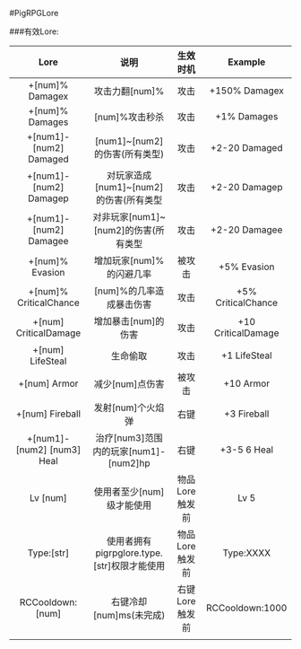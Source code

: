 #PigRPGLore

###有效Lore:

| Lore | 说明         |  生效时机    |  Example  |
|:----:|:----:|:------:|:---------:|
| +[num]% Damagex |  攻击力翻[num]% | 攻击 | +150% Damagex |
| +[num]% Damages | [num]%攻击秒杀  | 攻击 | +1% Damages |
| +[num1]-[num2] Damaged | [num1]~[num2]的伤害(所有类型) | 攻击 | +2-20 Damaged |
| +[num1]-[num2] Damagep | 对玩家造成[num1]~[num2]的伤害(所有类型 | 攻击 | +2-20 Damagep |
| +[num1]-[num2] Damagee | 对非玩家[num1]~[num2]的伤害(所有类型 | 攻击 | +2-20 Damagee |
| +[num]% Evasion | 增加玩家[num]%的闪避几率 | 被攻击 | +5% Evasion |
| +[num]% CriticalChance | [num]%的几率造成暴击伤害 | 攻击 | +5% CriticalChance |
| +[num] CriticalDamage   | 增加暴击[num]的伤害 | 攻击 | +10 CriticalDamage   |
| +[num] LifeSteal | 生命偷取 | 攻击 | +1 LifeSteal |
| +[num] Armor | 减少[num]点伤害 | 被攻击 | +10 Armor |
| +[num] Fireball | 发射[num]个火焰弹 | 右键 | +3 Fireball |
| +[num1]-[num2] [num3] Heal | 治疗[num3]范围内的玩家[num1]-[num2]hp | 右键 | +3-5 6 Heal |
| Lv [num] | 使用者至少[num]级才能使用 | 物品Lore触发前 | Lv 5 |
| Type:[str] | 使用者拥有pigrpglore.type.[str]权限才能使用 | 物品Lore触发前 | Type:XXXX |
| RCCooldown:[num] | 右键冷却[num]ms(未完成) | 右键Lore触发前 | RCCooldown:1000 |
|  |  |  |  |